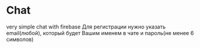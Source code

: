 # Chat
very simple chat with firebase
Для регистрации нужно указать email(любой), который будет Вашим именем в чате и пароль(не менее 6 символов)
